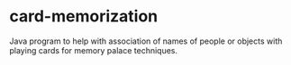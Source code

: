 # card-memorization
Java program to help with association of names of people or objects with playing cards for memory palace techniques.
